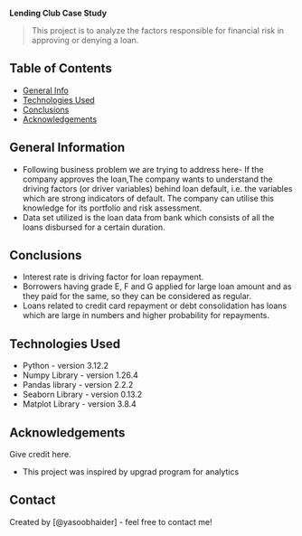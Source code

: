 **Lending Club Case Study**
> This project is to analyze the factors responsible for financial risk in approving or denying a loan.

## Table of Contents
* [General Info](#general-information)
* [Technologies Used](#technologies-used)
* [Conclusions](#conclusions)
* [Acknowledgements](#acknowledgements)

## General Information
- Following business problem we are trying to address here-
  If the company approves the loan,The company wants to understand the driving factors (or driver variables) behind loan default, i.e. the variables which are strong indicators of default. The company can utilise this knowledge for its portfolio and risk assessment. 
- Data set utilized is the loan data from bank which consists of all the loans disbursed for a certain duration.

## Conclusions
- Interest rate is driving factor for loan repayment.
- Borrowers having grade E, F and G applied for large loan amount and as they paid for the same, so they can be considered as regular.
- Loans related to credit card repayment or debt consolidation has loans which are large in numbers and higher probability for repayments.



## Technologies Used
- Python - version 3.12.2
- Numpy Library - version 1.26.4
- Pandas library - version 2.2.2
- Seaborn Library - version 0.13.2
- Matplot Library - version 3.8.4

## Acknowledgements
Give credit here.
- This project was inspired by upgrad program for analytics

## Contact
Created by [@yasoobhaider] - feel free to contact me!

<!-- ## License -->
<!-- This project is open source and available. -->
